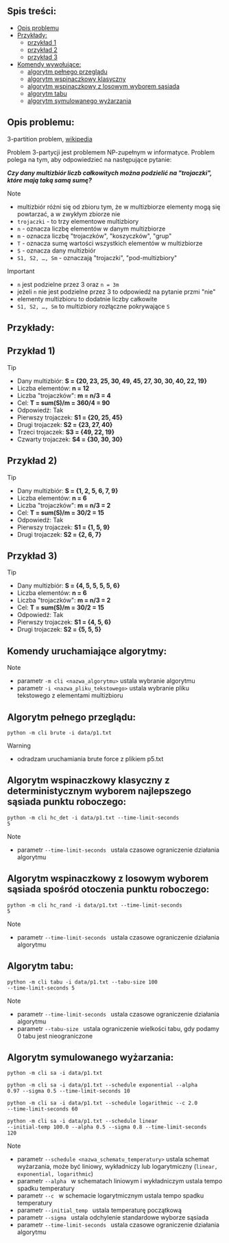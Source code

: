 <h2>Spis treści:</h2>

- [ Opis problemu ](#desc)
- [ Przykłady: ](#examples)
  - [ przykład 1 ](#example1)
  - [ przykład 2 ](#example2)
  - [ przykład 3 ](#example3)
- [ Komendy wywołujące: ](#usage)
  - [ algorytm pełnego przeglądu ](#usage1)
  - [ algorytm wspinaczkowy klasyczny ](#usage2)
  - [ algorytm wspinaczkowy z losowym wyborem sąsiada ](#usage3)
  - [ algorytm tabu ](#usage4)
  - [ algorytm symulowanego wyżarzania ](#usage5)

<a name="desc"></a>
## Opis problemu:

3-partition problem, [wikipedia](https://en.wikipedia.org/wiki/3-partition_problem)

Problem 3-partycji jest problemem NP-zupełnym w informatyce.
Problem polega na tym, aby odpowiedzieć na następujące pytanie:

***Czy dany multizbiór liczb całkowitych można podzielić na "trojaczki", które mają taką samą sumę?***

> [!NOTE]
>- multizbiór różni się od zbioru tym, że w multizbiorze elementy mogą się powtarzać, a w zwykłym zbiorze nie
>- <code>trojaczki</code> - to trzy elementowe multizbiory
>- <code>n</code> - oznacza liczbę elementów w danym multizbiorze
>- <code>m</code> - oznacza liczbę "trojaczków", "koszyczków", "grup"
>- <code>T</code> - oznacza sumę wartości wszystkich elementów w multizbiorze
>- <code>S</code> - oznacza dany multizbiór
>- <code>S1, S2, …, Sm</code> - oznaczają "trojaczki", "pod-multizbiory"

> [!IMPORTANT]
>- <code>n</code> jest podzielne przez 3 oraz <code>n = 3m</code>
>- jeżeli <code>n</code> nie jest podzielne przez 3 to odpowiedź na pytanie przmi "nie"
>- elementy multizbioru to dodatnie liczby całkowite
>- <code>S1, S2, …, Sm</code> to multizbiory rozłączne pokrywające <code>S</code>

<a name="examples"></a>
## Przykłady:
<a name="example1"></a>
<h2>Przykład 1)</h2>

> [!TIP]
>- Dany multizbiór: **S = {20, 23, 25, 30, 49, 45, 27, 30, 30, 40, 22, 19}**
>- Liczba elementów: **n = 12**
>- Liczba "trojaczków": **m = n/3 = 4**
>- Cel: **T = sum(S)/m = 360/4 = 90**
>- Odpowiedź: Tak
>- Pierwszy trojaczek: **S1 = {20, 25, 45}**
>- Drugi trojaczek: **S2 = {23, 27, 40}**
>- Trzeci trojaczek: **S3 = {49, 22, 19}**
>- Czwarty trojaczek: **S4 = {30, 30, 30}**

<a name="example2"></a>
<h2>Przykład 2)</h2>

> [!TIP]
>- Dany multizbiór: **S = {1, 2, 5, 6, 7, 9}**
>- Liczba elementów: **n = 6**
>- Liczba "trojaczków": **m = n/3 = 2**
>- Cel: **T = sum(S)/m = 30/2 = 15**
>- Odpowiedź: Tak
>- Pierwszy trojaczek: **S1 = {1, 5, 9}**
>- Drugi trojaczek: **S2 = {2, 6, 7}**

<a name="example3"></a>
<h2>Przykład 3)</h2>

> [!TIP]
>- Dany multizbiór: **S = {4, 5, 5, 5, 5, 6}**
>- Liczba elementów: **n = 6**
>- Liczba "trojaczków": **m = n/3 = 2**
>- Cel: **T = sum(S)/m = 30/2 = 15**
>- Odpowiedź: Tak
>- Pierwszy trojaczek: **S1 = {4, 5, 6}**
>- Drugi trojaczek: **S2 = {5, 5, 5}**

<a name="usage"></a>
## Komendy uruchamiające algorytmy:

> [!NOTE]
> - parametr <code>-m cli <nazwa_algorytmu></code> ustala wybranie algorytmu
> - parametr <code>-i <nazwa_pliku_tekstowego></code> ustala wybranie pliku tekstowego z elementami multizbioru

<a name="usage1"></a>
## Algorytm pełnego przeglądu:

<code>python -m cli brute -i data/p1.txt</code>

> [!WARNING]
>- odradzam uruchamiania brute force z plikiem p5.txt

<a name="usage2"></a>
## Algorytm wspinaczkowy klasyczny z deterministycznym wyborem najlepszego sąsiada punktu roboczego:

<code>python -m cli hc_det -i data/p1.txt --time-limit-seconds 5</code>
> [!NOTE]
> - parametr <code>--time-limit-seconds <int></code> ustala czasowe ograniczenie działania algorytmu

<a name="usage3"></a>
## Algorytm wspinaczkowy z losowym wyborem sąsiada spośród otoczenia punktu roboczego:

<code>python -m cli hc_rand -i data/p1.txt --time-limit-seconds 5</code>
> [!NOTE]
> - parametr <code>--time-limit-seconds <int></code> ustala czasowe ograniczenie działania algorytmu

<a name="usage4"></a>
## Algorytm tabu:

<code>python -m cli tabu -i data/p1.txt --tabu-size 100 --time-limit-seconds 5</code>
> [!NOTE]
> - parametr <code>--time-limit-seconds <int></code> ustala czasowe ograniczenie działania algorytmu
> - parametr <code>--tabu-size <int></code> ustala ograniczenie wielkości tabu, gdy podamy 0 tabu jest nieograniczone

<a name="usage5"></a>
## Algorytm symulowanego wyżarzania:

<code>python -m cli sa -i data/p1.txt</code>

<code>python -m cli sa -i data/p1.txt --schedule exponential --alpha 0.97 --sigma 0.5 --time-limit-seconds 10</code>

<code>python -m cli sa -i data/p1.txt --schedule logarithmic --c 2.0 --time-limit-seconds 60</code>

<code>python -m cli sa -i data/p1.txt --schedule linear --initial-temp 100.0 --alpha 0.5 --sigma 0.8 --time-limit-seconds 120</code>
> [!NOTE]
> - parametr <code>--schedule <nazwa_schematu_temperatury></code> ustala schemat wyżarzania, może być liniowy, wykładniczy lub logarytmiczny (<code>linear, exponential, logarithmic</code>)
> - parametr <code>--alpha <float></code> w schematach liniowym i wykładniczym ustala tempo spadku temperatury
> - parametr <code>--c <float></code> w schemacie logarytmicznym ustala tempo spadku temperatury
> - parametr <code>--initial_temp <float></code> ustala temperaturę początkową
> - parametr <code>--sigma <float></code> ustala odchylenie standardowe wyborze sąsiada
> - parametr <code>--time-limit-seconds <int></code> ustala czasowe ograniczenie działania algorytmu


